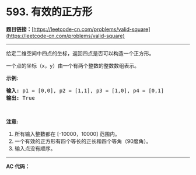 # 593. 有效的正方形

**题目链接：**[https://leetcode-cn.com/problems/valid-square](https://leetcode-cn.com/problems/valid-square)

---

<div class="content__1Y2H">
 <div class="notranslate">
  <p>给定二维空间中四点的坐标，返回四点是否可以构造一个正方形。</p> 
  <p>一个点的坐标（x，y）由一个有两个整数的整数数组表示。</p> 
  <p><strong>示例:</strong></p> 
  <pre class="language-text"><strong>输入:</strong> p1 = [0,0], p2 = [1,1], p3 = [1,0], p4 = [0,1]
<strong>输出:</strong> True
</pre> 
  <p>&nbsp;</p> 
  <p><strong>注意:</strong></p> 
  <ol> 
   <li>所有输入整数都在 [-10000，10000] 范围内。</li> 
   <li>一个有效的正方形有四个等长的正长和四个等角（90度角）。</li> 
   <li>输入点没有顺序。</li> 
  </ol> 
 </div>
</div>

---

**AC 代码：**

```java

```